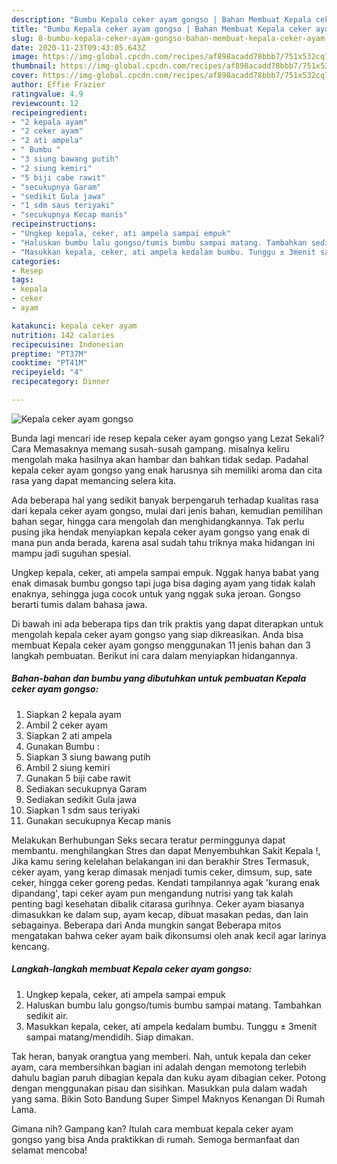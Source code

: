 ```yaml
---
description: "Bumbu Kepala ceker ayam gongso | Bahan Membuat Kepala ceker ayam gongso Yang Enak Dan Mudah"
title: "Bumbu Kepala ceker ayam gongso | Bahan Membuat Kepala ceker ayam gongso Yang Enak Dan Mudah"
slug: 8-bumbu-kepala-ceker-ayam-gongso-bahan-membuat-kepala-ceker-ayam-gongso-yang-enak-dan-mudah
date: 2020-11-23T09:43:05.643Z
image: https://img-global.cpcdn.com/recipes/af898acadd78bbb7/751x532cq70/kepala-ceker-ayam-gongso-foto-resep-utama.jpg
thumbnail: https://img-global.cpcdn.com/recipes/af898acadd78bbb7/751x532cq70/kepala-ceker-ayam-gongso-foto-resep-utama.jpg
cover: https://img-global.cpcdn.com/recipes/af898acadd78bbb7/751x532cq70/kepala-ceker-ayam-gongso-foto-resep-utama.jpg
author: Effie Frazier
ratingvalue: 4.9
reviewcount: 12
recipeingredient:
- "2 kepala ayam"
- "2 ceker ayam"
- "2 ati ampela"
- " Bumbu "
- "3 siung bawang putih"
- "2 siung kemiri"
- "5 biji cabe rawit"
- "secukupnya Garam"
- "sedikit Gula jawa"
- "1 sdm saus teriyaki"
- "secukupnya Kecap manis"
recipeinstructions:
- "Ungkep kepala, ceker, ati ampela sampai empuk"
- "Haluskan bumbu lalu gongso/tumis bumbu sampai matang. Tambahkan sedikit air."
- "Masukkan kepala, ceker, ati ampela kedalam bumbu. Tunggu ± 3menit sampai matang/mendidih. Siap dimakan."
categories:
- Resep
tags:
- kepala
- ceker
- ayam

katakunci: kepala ceker ayam 
nutrition: 142 calories
recipecuisine: Indonesian
preptime: "PT37M"
cooktime: "PT41M"
recipeyield: "4"
recipecategory: Dinner

---
```



![Kepala ceker ayam gongso](https://img-global.cpcdn.com/recipes/af898acadd78bbb7/751x532cq70/kepala-ceker-ayam-gongso-foto-resep-utama.jpg)

Bunda lagi mencari ide resep kepala ceker ayam gongso yang Lezat Sekali? Cara Memasaknya memang susah-susah gampang. misalnya keliru mengolah maka hasilnya akan hambar dan bahkan tidak sedap. Padahal kepala ceker ayam gongso yang enak harusnya sih memiliki aroma dan cita rasa yang dapat memancing selera kita.

Ada beberapa hal yang sedikit banyak berpengaruh terhadap kualitas rasa dari kepala ceker ayam gongso, mulai dari jenis bahan, kemudian pemilihan bahan segar, hingga cara mengolah dan menghidangkannya. Tak perlu pusing jika hendak menyiapkan kepala ceker ayam gongso yang enak di mana pun anda berada, karena asal sudah tahu triknya maka hidangan ini mampu jadi suguhan spesial.

Ungkep kepala, ceker, ati ampela sampai empuk. Nggak hanya babat yang enak dimasak bumbu gongso tapi juga bisa daging ayam yang tidak kalah enaknya, sehingga juga cocok untuk yang nggak suka jeroan. Gongso berarti tumis dalam bahasa jawa.


Di bawah ini ada beberapa tips dan trik praktis yang dapat diterapkan untuk mengolah kepala ceker ayam gongso yang siap dikreasikan. Anda bisa membuat Kepala ceker ayam gongso menggunakan 11 jenis bahan dan 3 langkah pembuatan. Berikut ini cara dalam menyiapkan hidangannya.

<!--inarticleads1-->

##### Bahan-bahan dan bumbu yang dibutuhkan untuk pembuatan Kepala ceker ayam gongso:

1. Siapkan 2 kepala ayam
1. Ambil 2 ceker ayam
1. Siapkan 2 ati ampela
1. Gunakan  Bumbu :
1. Siapkan 3 siung bawang putih
1. Ambil 2 siung kemiri
1. Gunakan 5 biji cabe rawit
1. Sediakan secukupnya Garam
1. Sediakan sedikit Gula jawa
1. Siapkan 1 sdm saus teriyaki
1. Gunakan secukupnya Kecap manis


Melakukan Berhubungan Seks secara teratur perminggunya dapat membantu. menghilangkan Stres dan dapat Menyembuhkan Sakit Kepala !, Jika kamu sering kelelahan belakangan ini dan berakhir Stres Termasuk, ceker ayam, yang kerap dimasak menjadi tumis ceker, dimsum, sup, sate ceker, hingga ceker goreng pedas. Kendati tampilannya agak &#39;kurang enak dipandang&#39;, tapi ceker ayam pun mengandung nutrisi yang tak kalah penting bagi kesehatan dibalik citarasa gurihnya. Ceker ayam biasanya dimasukkan ke dalam sup, ayam kecap, dibuat masakan pedas, dan lain sebagainya. Beberapa dari Anda mungkin sangat Beberapa mitos mengatakan bahwa ceker ayam baik dikonsumsi oleh anak kecil agar larinya kencang. 

<!--inarticleads2-->

##### Langkah-langkah membuat Kepala ceker ayam gongso:

1. Ungkep kepala, ceker, ati ampela sampai empuk
1. Haluskan bumbu lalu gongso/tumis bumbu sampai matang. Tambahkan sedikit air.
1. Masukkan kepala, ceker, ati ampela kedalam bumbu. Tunggu ± 3menit sampai matang/mendidih. Siap dimakan.


Tak heran, banyak orangtua yang memberi. Nah, untuk kepala dan ceker ayam, cara membersihkan bagian ini adalah dengan memotong terlebih dahulu bagian paruh dibagian kepala dan kuku ayam dibagian ceker. Potong dengan menggunakan pisau dan sisihkan. Masukkan pula dalam wadah yang sama. Bikin Soto Bandung Super Simpel Maknyos Kenangan Di Rumah Lama. 

Gimana nih? Gampang kan? Itulah cara membuat kepala ceker ayam gongso yang bisa Anda praktikkan di rumah. Semoga bermanfaat dan selamat mencoba!

